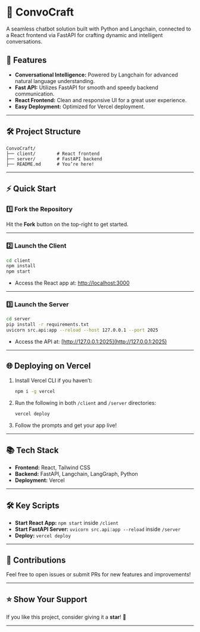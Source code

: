 # 🌟 ConvoCraft  
A seamless chatbot solution built with Python and Langchain, connected to a React frontend via FastAPI for crafting dynamic and intelligent conversations.  

## 🚀 Features  
- **Conversational Intelligence:** Powered by Langchain for advanced natural language understanding.  
- **Fast API:** Utilizes FastAPI for smooth and speedy backend communication.  
- **React Frontend:** Clean and responsive UI for a great user experience.  
- **Easy Deployment:** Optimized for Vercel deployment.  

---

## 🛠️ Project Structure  
```
ConvoCraft/
├── client/        # React frontend
├── server/        # FastAPI backend
├── README.md      # You’re here!
```

---

## ⚡ Quick Start  

### 1️⃣ Fork the Repository  
Hit the **Fork** button on the top-right to get started.  

---

### 2️⃣ Launch the Client  
```bash
cd client
npm install
npm start
```
- Access the React app at: [http://localhost:3000](http://localhost:3000)  

---

### 3️⃣ Launch the Server  
```bash
cd server
pip install -r requirements.txt
uvicorn src.api:app --reload --host 127.0.0.1 --port 2025
```
- Access the API at: [http://127.0.0.1:2025](http://127.0.0.1:2025)  

---

## 🌐 Deploying on Vercel  
1. Install Vercel CLI if you haven’t:  
   ```bash
   npm i -g vercel
   ```  
2. Run the following in both `/client` and `/server` directories:  
   ```bash
   vercel deploy
   ```  
3. Follow the prompts and get your app live!  

---

## 📚 Tech Stack  
- **Frontend:** React, Tailwind CSS  
- **Backend:** FastAPI, Langchain, LangGraph, Python  
- **Deployment:** Vercel  

---

## 🛠️ Key Scripts  
- **Start React App:** `npm start` inside `/client`  
- **Start FastAPI Server:** `uvicorn src.api:app --reload` inside `/server`  
- **Deploy:** `vercel deploy`  

---

## 🤝 Contributions  
Feel free to open issues or submit PRs for new features and improvements!  

---

## ⭐ Show Your Support  
If you like this project, consider giving it a **star**! 🌟  

---
